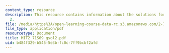 ```yaml
---
content_type: resource
description: This resource contains information about the solutions for problem set
  2.
file: /media/https%3A/open-learning-course-data-rc.s3.amazonaws.com/2-71-optics-spring-2009/b484f329b5455e3bfc0c7ff9bcbf2afd_MIT2_71S09_gsol2.pdf
file_type: application/pdf
resourcetype: Document
title: MIT2_71S09_gsol2.pdf
uid: b484f329-b545-5e3b-fc0c-7ff9bcbf2afd
---
```

